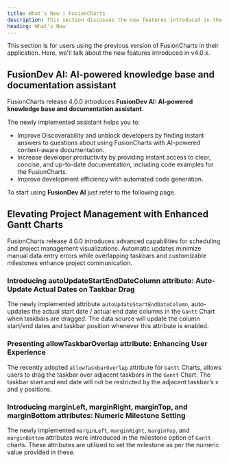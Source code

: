 ```yaml
---
title: What's New | FusionCharts
description: This section discusses the new features introduced in the latest version.
heading: What's New
---
```


This section is for users using the previous version of FusionCharts in their application. Here, we'll talk about the new features introduced in v4.0.x.

## FusionDev AI: AI-powered knowledge base and documentation assistant

FusionCharts release 4.0.0 introduces **FusionDev AI: AI-powered knowledge base and documentation assistant**.

The newly implemented assistant helps you to:

- Improve Discoverability and unblock developers by finding instant answers to questions about using FusionCharts with AI-powered context-aware documentation.
- Increase developer productivity by providing instant access to clear, concise, and up-to-date documentation, including code examples for the FusionCharts.
- Improve development efficiency with automated code generation.

To start using **FusionDev AI** just refer to the following page.

## Elevating Project Management with Enhanced Gantt Charts

FusionCharts release 4.0.0 introduces advanced capabilities for scheduling and project management visualizations. Automatic updates minimize manual data entry errors while overlapping taskbars and customizable milestones enhance project communication.

### Introducing autoUpdateStartEndDateColumn attribute: Auto-Update Actual Dates on Taskbar Drag

The newly implemented attribute `autoUpdateStartEndDateColumn`, auto-updates the actual start date / actual end date columns in the `Gantt` Chart when taskbars are dragged. The data source will update the column start/end dates and taskbar position whenever this attribute is enabled.

### Presenting allowTaskbarOverlap attribute: Enhancing User Experience

The recently adopted `allowTaskbarOverlap` attribute for `Gantt` Charts, allows users to drag the taskbar over adjacent taskbars in the `Gantt` Chart. The taskbar start and end date will not be restricted by the adjacent taskbar’s x and y positions.

### Introducing marginLeft, marginRight, marginTop, and marginBottom attributes: Numeric Milestone Setting

The newly implemented `marginLeft`, `marginRight`, `marginTop`, and `marginBottom` attributes were introduced in the milestone option of `Gantt` charts. These attributes are utilized to set the milestone as per the numeric value provided in these.


 
 
 
